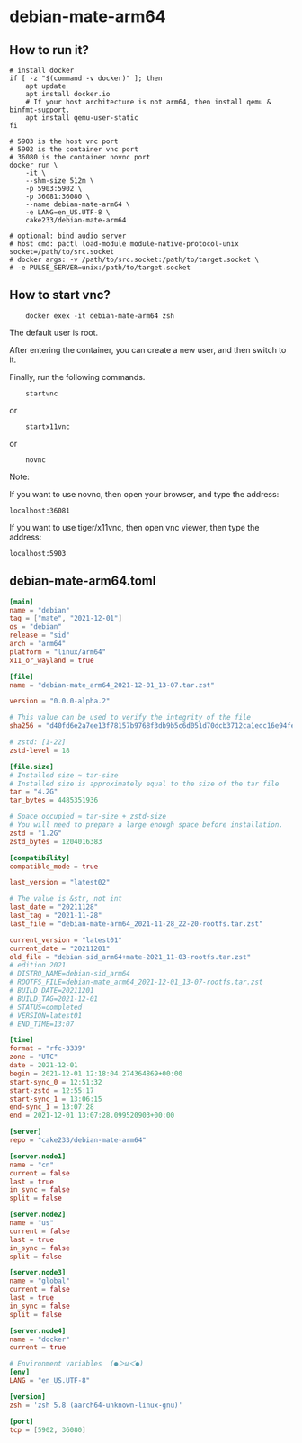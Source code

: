 # debian-mate-arm64

## How to run it?

```shell
# install docker
if [ -z "$(command -v docker)" ]; then
    apt update
    apt install docker.io
    # If your host architecture is not arm64, then install qemu & binfmt-support.
    apt install qemu-user-static
fi

# 5903 is the host vnc port
# 5902 is the container vnc port
# 36080 is the container novnc port
docker run \
    -it \
    --shm-size 512m \
    -p 5903:5902 \
    -p 36081:36080 \
    --name debian-mate-arm64 \
    -e LANG=en_US.UTF-8 \
    cake233/debian-mate-arm64

# optional: bind audio server
# host cmd: pactl load-module module-native-protocol-unix socket=/path/to/src.socket
# docker args: -v /path/to/src.socket:/path/to/target.socket \
# -e PULSE_SERVER=unix:/path/to/target.socket

```

## How to start vnc?

```shell
    docker exex -it debian-mate-arm64 zsh
```

The default user is root.

After entering the container, you can create a new user, and then switch to it.

Finally, run the following commands.

```shell
    startvnc
```

or

```shell
    startx11vnc
```

or

```shell
    novnc
```

Note:

If you want to use novnc, then open your browser, and type the address:

```
localhost:36081
```

If you want to use tiger/x11vnc, then open vnc viewer, then type the address:

```
localhost:5903
```

## debian-mate-arm64.toml

```toml
[main]
name = "debian"
tag = ["mate", "2021-12-01"]
os = "debian"
release = "sid"
arch = "arm64"
platform = "linux/arm64"
x11_or_wayland = true

[file]
name = "debian-mate_arm64_2021-12-01_13-07.tar.zst"

version = "0.0.0-alpha.2"

# This value can be used to verify the integrity of the file
sha256 = "d40fd6e2a7ee13f78157b9768f3db9b5c6d051d70dcb3712ca1edc16e94fe687"

# zstd: [1-22]
zstd-level = 18

[file.size]
# Installed size ≈ tar-size
# Installed size is approximately equal to the size of the tar file
tar = "4.2G"
tar_bytes = 4485351936

# Space occupied ≈ tar-size + zstd-size
# You will need to prepare a large enough space before installation.
zstd = "1.2G"
zstd_bytes = 1204016383

[compatibility]
compatible_mode = true

last_version = "latest02"

# The value is &str, not int
last_date = "20211128"
last_tag = "2021-11-28"
last_file = "debian-mate-arm64_2021-11-28_22-20-rootfs.tar.zst"

current_version = "latest01"
current_date = "20211201"
old_file = "debian-sid_arm64+mate-2021_11-03-rootfs.tar.zst"
# edition 2021
# DISTRO_NAME=debian-sid_arm64
# ROOTFS_FILE=debian-mate_arm64_2021-12-01_13-07-rootfs.tar.zst
# BUILD_DATE=20211201
# BUILD_TAG=2021-12-01
# STATUS=completed
# VERSION=latest01
# END_TIME=13:07

[time]
format = "rfc-3339"
zone = "UTC"
date = 2021-12-01
begin = 2021-12-01 12:18:04.274364869+00:00
start-sync_0 = 12:51:32
start-zstd = 12:55:17
start-sync_1 = 13:06:15
end-sync_1 = 13:07:28
end = 2021-12-01 13:07:28.099520903+00:00

[server]
repo = "cake233/debian-mate-arm64"

[server.node1]
name = "cn"
current = false
last = true
in_sync = false
split = false

[server.node2]
name = "us"
current = false
last = true
in_sync = false
split = false

[server.node3]
name = "global"
current = false
last = true
in_sync = false
split = false

[server.node4]
name = "docker"
current = true

# Environment variables  (●＞ω＜●)
[env]
LANG = "en_US.UTF-8"

[version]
zsh = 'zsh 5.8 (aarch64-unknown-linux-gnu)'

[port]
tcp = [5902, 36080]
```
